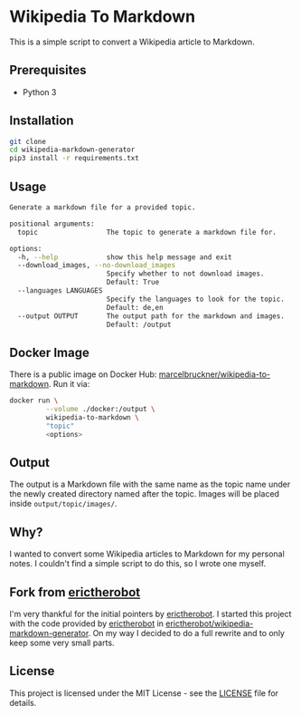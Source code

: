 # Wikipedia To Markdown

This is a simple script to convert a Wikipedia article to Markdown.

## Prerequisites

- Python 3

## Installation

```bash
git clone
cd wikipedia-markdown-generator
pip3 install -r requirements.txt
```

## Usage

```bash
Generate a markdown file for a provided topic.

positional arguments:
  topic                 The topic to generate a markdown file for.

options:
  -h, --help            show this help message and exit
  --download_images, --no-download_images
                        Specify whether to not download images.
                        Default: True
  --languages LANGUAGES
                        Specify the languages to look for the topic.
                        Default: de,en
  --output OUTPUT       The output path for the markdown and images.
                        Default: /output
```

## Docker Image

There is a public image on Docker Hub: [marcelbruckner/wikipedia-to-markdown](https://hub.docker.com/repository/docker/marcelbruckner/wikipedia-to-markdown). Run it via:

```bash
docker run \
         --volume ./docker:/output \  
         wikipedia-to-markdown \
         "topic"
         <options>
```

## Output

The output is a Markdown file with the same name as the topic name under the newly created directory named after the topic. Images will be placed inside `output/topic/images/`.

## Why?

I wanted to convert some Wikipedia articles to Markdown for my personal notes. I couldn't find a simple script to do this, so I wrote one myself.

## Fork from [erictherobot](https://github.com/erictherobot)
I'm very thankful for the initial pointers by [erictherobot](https://github.com/erictherobot).
I started this project with the code provided by [erictherobot](https://github.com/erictherobot) in [erictherobot/wikipedia-markdown-generator](https://github.com/erictherobot/wikipedia-markdown-generator). 
On my way I decided to do a full rewrite and to only keep some very small parts.

## License

This project is licensed under the MIT License - see the [LICENSE](LICENSE) file for details.
